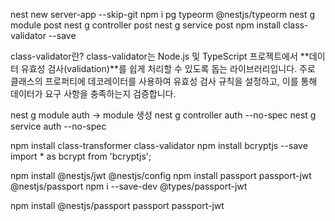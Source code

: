 nest new server-app --skip-git
npm i pg typeorm @nestjs/typeorm
nest g module post
nest g controller post
nest g service post
npm install class-validator --save

class-validator란?
class-validator는 Node.js 및 TypeScript 프로젝트에서 **데이터 유효성 검사(validation)**를 쉽게 처리할 수 있도록 돕는 라이브러리입니다. 주로 클래스의 프로퍼티에 데코레이터를 사용하여 유효성 검사 규칙을 설정하고, 이를 통해 데이터가 요구 사항을 충족하는지 검증합니다.


nest g module auth -> module 생성
nest g controller auth --no-spec
nest g service auth --no-spec


npm install class-transformer class-validator
npm install bcryptjs --save  
import * as bcrypt from 'bcryptjs';

npm install @nestjs/jwt @nestjs/config
npm install passport passport-jwt @nestjs/passport
npm i --save-dev @types/passport-jwt

npm install @nestjs/passport passport passport-jwt